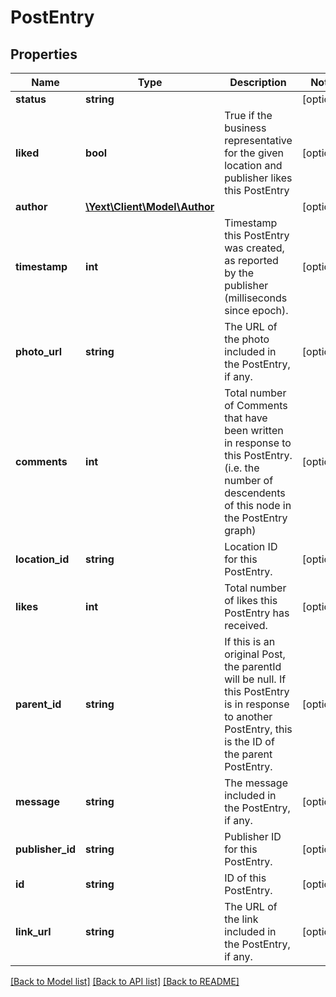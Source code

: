 # PostEntry

## Properties
Name | Type | Description | Notes
------------ | ------------- | ------------- | -------------
**status** | **string** |  | [optional] 
**liked** | **bool** | True if the business representative for the given location and publisher likes this PostEntry | [optional] 
**author** | [**\Yext\Client\Model\Author**](Author.md) |  | [optional] 
**timestamp** | **int** | Timestamp this PostEntry was created, as reported by the publisher (milliseconds since epoch). | [optional] 
**photo_url** | **string** | The URL of the photo included in the PostEntry, if any. | [optional] 
**comments** | **int** | Total number of Comments that have been written in response to this PostEntry. (i.e. the number of descendents of this node in the PostEntry graph) | [optional] 
**location_id** | **string** | Location ID for this PostEntry. | [optional] 
**likes** | **int** | Total number of likes this PostEntry has received. | [optional] 
**parent_id** | **string** | If this is an original Post, the parentId will be null.  If this PostEntry is in response to another PostEntry, this is the ID of the parent PostEntry. | [optional] 
**message** | **string** | The message included in the PostEntry, if any. | [optional] 
**publisher_id** | **string** | Publisher ID for this PostEntry. | [optional] 
**id** | **string** | ID of this PostEntry. | [optional] 
**link_url** | **string** | The URL of the link included in the PostEntry, if any. | [optional] 

[[Back to Model list]](../README.md#documentation-for-models) [[Back to API list]](../README.md#documentation-for-api-endpoints) [[Back to README]](../README.md)


